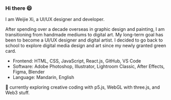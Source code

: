 ### Hi there 😄

I am Weijie Xi, a UI/UX designer and developer.

After spending over a decade overseas in graphic design and painting, I am transitioning from handmade mediums to digital art. My long-term goal has been to become a UI/UX designer and digital artist. I decided to go back to school to explore digital media design and art since my newly granted green card.

- Frontend: HTML, CSS, JavaScript, React.js, GitHub, VS Code
- Software: Adobe Photoshop, Illustrator, Lightroom Classic, After Effects, Figma, Blender
- Language: Mandarin, English

🌱 currently exploring creative coding with p5.js, WebGL with three.js, and Web3 stuff.

